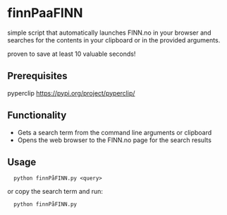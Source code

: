 # finnPaaFINN
simple script that automatically launches FINN.no in your browser and searches for the contents in your clipboard or in the provided arguments.

proven to save at least 10 valuable seconds!

## Prerequisites

pyperclip https://pypi.org/project/pyperclip/

## Functionality

- Gets a search term from the command line arguments or clipboard
- Opens the web browser to the FINN.no page for the search results

## Usage

```
  python finnPåFINN.py <query>
```

or copy the search term and run:

```
  python finnPåFINN.py
```

